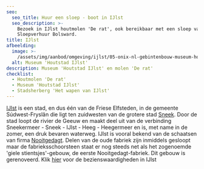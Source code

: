 ```yaml
---
seo:
  seo_title: Huur een sloep - boot in IJlst
  seo_description: >-
    Bezoek in IJlst houtmolen 'De rat', ook bereikbaar met een sloep van
    Sloepverhuur Bolsward.
title: IJlst
afbeelding:
  image: >-
    /assets/img/aanbod/omgeving/ijlst/05-onix-nl-gebintenbouw-museum-houtstad-ijlst-800x534-1.jpg
  alt: Museum 'Houtstad IJlst'
description: Museum 'Houtstad IJlst' en molen 'De rat'
checklist:
  - Houtmolen 'De rat'
  - Museum 'Houtstad IJlst'
  - Stadsherberg 'Het wapen van IJlst'
---
```


<a target="_blank" rel="noopener" href="https://nl.wikipedia.org/wiki/IJlst_(stad)">IJlst</a>&nbsp;is een stad, en dus één van de Friese Elfsteden, in de gemeente S&uacute;dwest-Frysl&acirc;n die ligt ten zuidwesten van de grotere stad&nbsp;<a target="_blank" rel="noopener" href="https://www.sneek.nl/nl/">Sneek</a>. Door de stad loopt de rivier de Geeuw en maakt deel uit van de verbinding Sneekermeer - Sneek - IJlst - Heeg - Heegermeer en is, met name in de zomer, een druk bevaren waterweg. IJlst is vooral bekend van de schaatsen van firma&nbsp;<a target="_blank" rel="noopener" href="https://nl.wikipedia.org/wiki/Nooitgedagt">Nooitgedagt</a>. Delen van de oude fabriek zijn inmiddels gesloopt maar de fabrieksschoorsteen staat er nog steeds net als het zogenoemde 'giele stientsjes'-gebouw, de eerste Nooitgedagt-fabriek. Dit gebouw is gerenoveerd. Klik <a target="_blank" rel="noopener" href="https://nl.wikipedia.org/wiki/Lijst_van_rijksmonumenten_in_IJlst">hier</a> voor de bezienswaardigheden in IJlst

&nbsp;

&nbsp;
